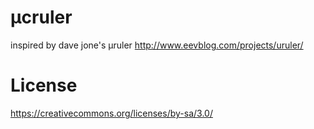 µcruler
=======

inspired by dave jone's µruler http://www.eevblog.com/projects/uruler/

License
=======

https://creativecommons.org/licenses/by-sa/3.0/



